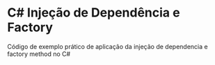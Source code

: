 # C# Injeção de Dependência e Factory

Código de exemplo prático de aplicação da injeção de dependencia e factory method no C#
